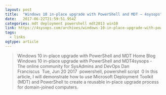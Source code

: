 ```yaml
---
layout: post 
title:  "Windows 10 in-place upgrade with PowerShell and MDT – 4sysops" 
date:   2017-06-22T21:59:51.954Z 
categories: mdt deployment powershell mdt2013 win10
link: https://4sysops.com/archives/windows-10-in-place-upgrade-with-powershell-and-mdt/ 
tags:
  - links
ogtype: article 
---
```


> Windows 10 in-place upgrade with PowerShell and MDT
Home  Blog  Windows 10 in-place upgrade with PowerShell and MDT4sysops - The online community for SysAdmins and DevOps
Dan Franciscus  Tue, Jun 20 2017  powershell, powershell script  0 
In this article, I will demonstrate how to use Microsoft Deployment Toolkit (MDT) and PowerShell to create a reusable in-place upgrade process for domain-joined computers.